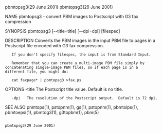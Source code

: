 pbmtopsg3(29 June 2001)                                                                                                                                                           pbmtopsg3(29 June 2001)

NAME
       pbmtopsg3 - convert PBM images to Postscript with G3 fax compression

SYNOPSIS
       pbmtopsg3 [--title=title] [--dpi=dpi] [filespec]

DESCRIPTION
       Converts the PBM images in the input PBM file to pages in a Postscript file encoded with G3 fax compression.

       If you don't specify filespec, the input is from Standard Input.

       Remember that you can create a multi-image PBM file simply by concatenating single-image PBM files, so if each page is in a different file, you might do:

       cat faxpage* | pbmtopsg3 >fax.ps

OPTIONS
       -title The Postscript title value.  Default is no title.

       -dpi   The resolution of the Postscript output.  Default is 72 dpi.

SEE ALSO
       pnmtops(1), pstopnm(1), gs(1), pstopnm(1), pbmtolps(1), pbmtoepsi(1), pbmtog3(1), g3topbm(1), pbm(5)

                                                                                                                                                                                  pbmtopsg3(29 June 2001)
